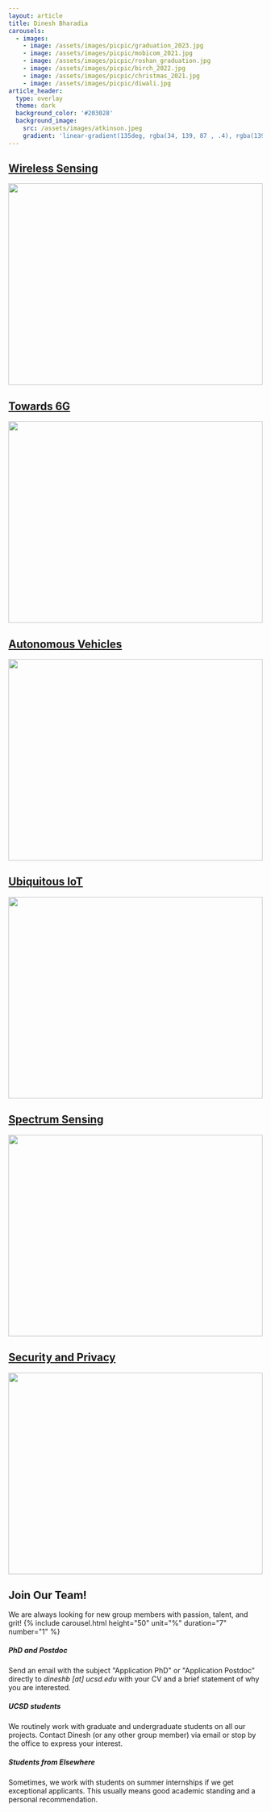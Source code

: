 ```yaml
---
layout: article
title: Dinesh Bharadia
carousels:
  - images:
    - image: /assets/images/picpic/graduation_2023.jpg
    - image: /assets/images/picpic/mobicom_2021.jpg
    - image: /assets/images/picpic/roshan_graduation.jpg
    - image: /assets/images/picpic/birch_2022.jpg
    - image: /assets/images/picpic/christmas_2021.jpg
    - image: /assets/images/picpic/diwali.jpg
article_header:
  type: overlay
  theme: dark
  background_color: '#203028'
  background_image:
    src: /assets/images/atkinson.jpeg
    gradient: 'linear-gradient(135deg, rgba(34, 139, 87 , .4), rgba(139, 34, 139, .4))'
---
```

<h2><a href="/wireless.html">Wireless Sensing</a></h2>
<div><img src="/assets/images/wiros.mov" height="400" width="100%"/></div>
<h2><a href="/6g.html">Towards 6G</a></h2>
<div><img src="/assets/images/rice_chip.jpeg" height="400" width="100%"/></div>
<h2><a href="/vehicle.html">Autonomous Vehicles</a></h2>
<div><img src="/assets/images/vehicular.mov" height="400" width="100%"/></div>
<h2><a href="/iot.html">Ubiquitous IoT</a></h2>
<div><img src="/assets/images/pcb.jpeg" height="400" width="100%"/></div>
<h2><a href="/spectrum.html">Spectrum Sensing</a></h2>
<div><img src="/assets/images/sweepsense.png" height="400" width="100%"/></div>
<h2><a href="/security.html">Security and Privacy</a></h2>
<div><img src="/assets/images/bearl.jpeg" height="400" width="100%"/></div>
<h2> Join Our Team! </h2>
We are always looking for new group members with passion, talent, and grit!
{% include carousel.html height="50" unit="%" duration="7" number="1" %}
<h5> PhD and Postdoc </h5>
Send an email with the subject "Application PhD" or "Application Postdoc" directly to <i>dineshb [at] ucsd.edu</i> with your CV and a brief statement of why you are interested.
<h5> UCSD students </h5>
We routinely work with graduate and undergraduate students on all our projects. Contact Dinesh (or any other group member) via email or stop by the office to express your interest.
<h5> Students from Elsewhere </h5>
Sometimes, we work with students on summer internships if we get exceptional applicants. This usually means good academic standing and a personal recommendation.